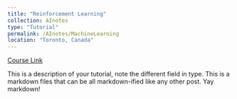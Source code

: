 ```yaml
---
title: "Reinforcement Learning"
collection: AInotes
type: "Tutorial"
permalink: /AInotes/MachineLearning
location: "Toronto, Canada"
---
```


[Course Link](https://cs229.stanford.edu/)

This is a description of your tutorial, note the different field in type. This is a markdown files that can be all markdown-ified like any other post. Yay markdown!
